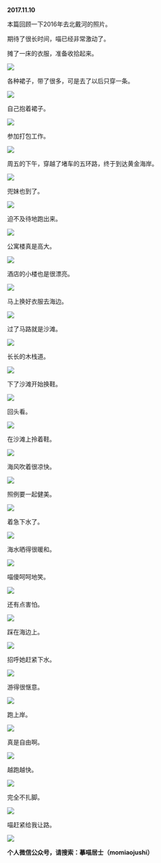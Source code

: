 
          
            
**2017.11.10**

本篇回顾一下2016年去北戴河的照片。

期待了很长时间，喵已经非常激动了。

摊了一床的衣服，准备收拾起来。




![](img/51001-1aed1f1e8d786960.jpg)




各种裙子，带了很多，可是去了以后只穿一条。




![](img/51001-a06b1ce133fa5d01.jpg)




自己抱着裙子。




![](img/51001-d34255387adfeb21.jpg)




参加打包工作。




![](img/51001-69974e868f559336.jpg)




周五的下午，穿越了堵车的五环路，终于到达黄金海岸。




![](img/51001-abedb0cb1532d250.jpg)




兜妹也到了。




![](img/51001-c218c9c1097496a2.jpg)




迫不及待地跑出来。




![](img/51001-e196b001052fd343.jpg)




公寓楼真是高大。




![](img/51001-2b823ddb9f88c452.jpg)




酒店的小楼也是很漂亮。




![](img/51001-d3c78edc73b812ab.jpg)




马上换好衣服去海边。




![](img/51001-52455d2d03ca2652.jpg)




过了马路就是沙滩。




![](img/51001-e1e90369c1f10aa0.jpg)




长长的木栈道。




![](img/51001-966a128108b93881.jpg)




下了沙滩开始换鞋。




![](img/51001-d9336128123d4a25.jpg)




回头看。




![](img/51001-fc740e8ee24b55a1.jpg)




在沙滩上拎着鞋。




![](img/51001-fe573275a1b7ce0b.jpg)




海风吹着很凉快。




![](img/51001-b0ca30e742c328a2.jpg)




照例要一起健美。




![](img/51001-344275f1a8c50125.jpg)




着急下水了。




![](img/51001-3f9551bbacd57073.jpg)




海水晒得很暖和。




![](img/51001-1b12be838be6b6a3.jpg)




喵傻呵呵地笑。




![](img/51001-4a1cc337cbb1fb70.jpg)




还有点害怕。




![](img/51001-bc9dde1d1048c9a3.jpg)




踩在海边上。




![](img/51001-33a3136516dead6d.jpg)




招呼她赶紧下水。




![](img/51001-5096f94022c2adf0.jpg)




游得很惬意。




![](img/51001-3845597ec5f9988f.jpg)




跑上岸。




![](img/51001-a831ec8ba7919926.jpg)




真是自由啊。




![](img/51001-e0de076102956b37.jpg)




越跑越快。




![](img/51001-73400522af92c04c.jpg)




完全不扎脚。




![](img/51001-9db988235247c3e6.jpg)




喵赶紧给我让路。




![](img/51001-8d5be2f1b04361cd.jpg)





**个人微信公众号，请搜索：摹喵居士（momiaojushi）**

          
        